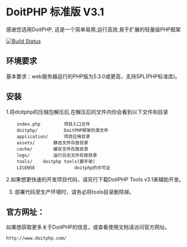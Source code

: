 DoitPHP 标准版 V3.1
=============================
感谢您选用DoitPHP, 这是一个简单易用,运行高效,易于扩展的轻量级PHP框架

[![Build Status](http://www.doitphp.com/assets/images/doitphp_friendlink_logo.jpg)](http://www.doitphp.com)

环境要求
------------
基本要求：web服务器运行的PHP版为5.3.0或更高，支持SPL(PHP标准库)。


安装
------------
1.将doitphp的压缩包解压后,在解压后的文件内你会看到以下文件和目录

		index.php		  项目入口文件
		doitphp/		  DoitPHP框架的源文件
		application/	  项目应用目录
		assets/		  静态文件存放目录
		cache/		  缓存文件存放目录
		logs/		  运行日志文件存放目录
		tools/    doitphp tools(脚手架)
		LICENSE               doitphp的许可证


2.如果想更快速的开发项目代码，请另行下载DoitPHP Tools v3.1来辅助开发。


3. 部署代码至生产环境时，请务必将tools目录删除掉。

官方网址：
------------
如果想获取更多关于DoitPHP的信息，或查看使用文档请访问官方网址。

	http://www.doitphp.com/